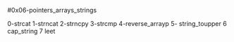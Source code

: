 #0x06-pointers_arrays_strings

0-strcat
1-strncat
2-strncpy
3-strcmp
4-reverse_arrayp
5- string_toupper
6 cap_string
7 leet
